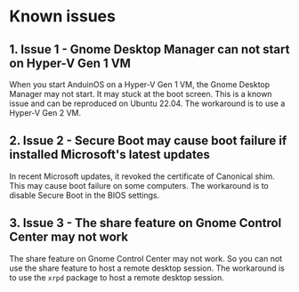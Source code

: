 # Known issues

## 1. Issue 1 - Gnome Desktop Manager can not start on Hyper-V Gen 1 VM

When you start AnduinOS on a Hyper-V Gen 1 VM, the Gnome Desktop Manager may not start. It may stuck at the boot screen. This is a known issue and can be reproduced on Ubuntu 22.04. The workaround is to use a Hyper-V Gen 2 VM.

## 2. Issue 2 - Secure Boot may cause boot failure if installed Microsoft's latest updates

In recent Microsoft updates, it revoked the certificate of Canonical shim. This may cause boot failure on some computers. The workaround is to disable Secure Boot in the BIOS settings.

## 3. Issue 3 - The share feature on Gnome Control Center may not work

The share feature on Gnome Control Center may not work. So you can not use the share feature to host a remote desktop session. The workaround is to use the `xrpd` package to host a remote desktop session.
